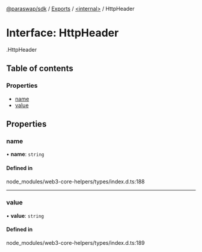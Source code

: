[@paraswap/sdk](../README.md) / [Exports](../modules.md) / [<internal\>](../modules/internal_.md) / HttpHeader

# Interface: HttpHeader

[<internal>](../modules/internal_.md).HttpHeader

## Table of contents

### Properties

- [name](internal_.HttpHeader.md#name)
- [value](internal_.HttpHeader.md#value)

## Properties

### name

• **name**: `string`

#### Defined in

node_modules/web3-core-helpers/types/index.d.ts:188

___

### value

• **value**: `string`

#### Defined in

node_modules/web3-core-helpers/types/index.d.ts:189

